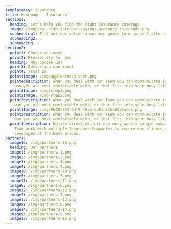 ```yaml
---
templateKey: insurance
title: Homepage - Insurance
section1:
  heading: Let's help you find the right Insurance coverage
  image: /img/best-high-interest-savings-accounts-in-canada.png
  subheading1: Fill out our online insurance quote form in as little as 5 minutes.
  subheading2: .
  subheading: .
section2:
  point1: Choice you need
  point2: Flexibility for you
  heading: Why choose us?
  point3: Advice you can trust
  point4: Trust us
  point4Image: /img/apple-touch-icon.png
  point4description: When you deal with our Team you can communicate in whatever
    way you are most comfortable with, or that fits into your busy life
  point3Image: /img/step3.png
  point2Image: /img/step2.png
  point3description: When you deal with our Team you can communicate in whatever
    way you are most comfortable with, or that fits into your busy life
  point1Image: /img/0640a534-9df9-485a-ba81-535c6955ace1.png
  point2description: When you deal with our Team you can communicate in whatever
    way you are most comfortable with, or that fits into your busy life
  point1description: Unlike direct-writers who only work a single company, our
    Team work with multiple Insurance Companies to insure our clients get proper
    coverages at the best prices.
partners:
  image16: /img/partners-16.png
  heading: Our partners
  image1: /img/partners-1.png
  image2: /img/partners-2.png
  image3: /img/partners-3.png
  image4: /img/partners-4.png
  image10: /img/partners-10.png
  image5: /img/partners-5.png
  image11: /img/partners-11.png
  image6: /img/partners-6.png
  image12: /img/partners-12.png
  image7: /img/partners-7.png
  image13: /img/partners-13.png
  image8: /img/partners-8.png
  image14: /img/partners-14.png
  image9: /img/partners-9.png
  image15: /img/partners-15.png
---
```

